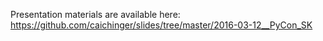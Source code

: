 Presentation materials are available here: https://github.com/caichinger/slides/tree/master/2016-03-12__PyCon_SK
